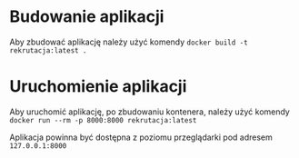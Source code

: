 # Budowanie aplikacji
Aby zbudować aplikację należy użyć komendy 
`docker build -t rekrutacja:latest .`

# Uruchomienie aplikacji 
Aby uruchomić aplikację, po zbudowaniu kontenera, należy użyć komendy
`docker run --rm -p 8000:8000 rekrutacja:latest`

Aplikacja powinna być dostępna z poziomu przeglądarki pod adresem 
`127.0.0.1:8000`